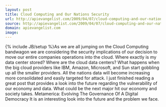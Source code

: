 ```yaml
---
layout: post
title: Cloud Computing and Our Nations Security
url: http://apievangelist.com/2009/04/07/cloud-computing-and-our-nations-security/
source: http://apievangelist.com/2009/04/07/cloud-computing-and-our-nations-security/
domain: apievangelist.com
image: 
---
```

{% include JB/setup %}As we are all jumping on the Cloud Computing bandwagon we are considering the security implications of our decision to move our entire companies operations into the cloud.
Where exactly is my data center stored? Where are the cloud data centers?
What happens when the big cloud providers like IBM, Amazon, Microsoft, and Sun start gobbling up all the smaller providers.
All the nations data will become increasing more consolidated and easily targeted for attack. I just finished reading a great post that provides a look into the future regarding the vulnerability of our economy and data.
What could be the next major hit our economy and society takes.
Metamerica: Evolving The Governance Of A Digital Democracy
It is an interesting look into the future and the problem we face.